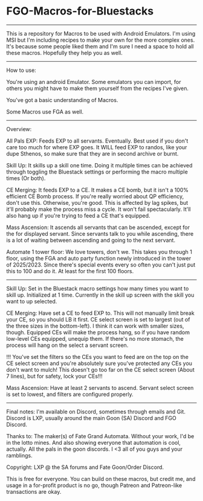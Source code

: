 # FGO-Macros-for-Bluestacks

---
This is a repository for Macros to be used with Android Emulators. I'm using MSI but I'm including recipes to make your own for the more complex ones. It's because some people liked them and I'm sure I need a space to hold all these macros.
Hopefully they help you as well.

---
How to use:

You're using an android Emulator. 
Some emulators you can import, for others you might have to make them yourself from the recipes I've given.

You've got a basic understanding of Macros.

Some Macros use FGA as well.


---

Overview:


All Pals EXP: Feeds EXP to all servants. Eventually.
Best used if you don't care too much for where EXP goes. 
It WILL feed EXP to randos, like your dupe Sthenos, so make sure that they are in second archive or burnt.

Skill Up: It skills up a skill one time. Doing it multiple times can be achieved through toggling the Bluestack settings or
performing the macro multiple times (Or both). 

CE Merging: It feeds EXP to a CE. It makes a CE bomb, but it isn't a 100% efficient CE Bomb process. 
If you're really worried about QP efficiency, don't use this. Otherwise, you're good.
This is affected by lag spikes, but it'll probably make the process miss a cycle. It won't fail spectacularly. 
It'll also hang up if you're trying to feed a CE that's equipped.

Mass Ascension: It ascends all servants that can be ascended, except for the for displayed servant. Since servants talk to you while ascending, there is a lot of waiting between ascending and going to the next servant.

Automate 1 tower floor:
We love towers, don't we. This takes you through 1 floor, using the FGA and auto party function newly introduced in the tower of 2025/2023.
Since there's special events every so often you can't just put this to 100 and do it. At least for the first 100 floors.

----


Skill Up: 
Set in the Bluestack macro settings how many times you want to skill up. Initialized at 1 time.
Currently in the skill up screen with the skill you want to up selected.

CE Merging: 
Have set a CE to feed EXP to. This will not manually limit break your CE, so you should LB it first.
CE select screen is set to largest (out of the three sizes in the bottom-left). I think it can work with smaller sizes, though.
Equipped CEs will make the process hang, so if you have random low-level CEs equipped, unequip them.
If there's no more stomach, the process will hang on the select a servant screen. 

!!! You've set the filters so the CEs you want to feed are on the top on the CE select screen and
you're absolutely sure you've protected any CEs you don't want to mulch! 
This doesn't go too far on the CE select screen (About 7 lines), but for safety, lock your CEs!!! 


Mass Ascension: 
Have at least 2 servants to ascend.
Servant select screen is set to lowest, and filters are configured properly.


---

Final notes:
I'm available on Discord, sometimes through emails and Git.
Discord is LXP, usually around the main Goon (SA) Discord and FGO Discord.

Thanks to:
The maker(s) of Fate Grand Automata. Without your work, I'd be in the lotto mines. And also showing everyone that automation is cool, actually.
All the pals in the goon discords. I <3 all of you guys and your ramblings.



Copyright: LXP @ the SA forums and Fate Goon/Order Discord. 

This is free for everyone.
You can build on these macros, but credit me, and usage in a for-profit product is no go, though Patreon and Patreon-like transactions are okay.
